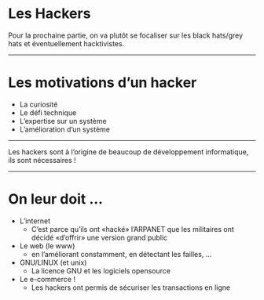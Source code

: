 # Les Hackers

Pour la prochaine partie, on va plutôt se focaliser sur les black hats/grey hats et éventuellement hacktivistes.

---

# Les motivations d’un hacker

* La curiosité
* Le défi technique
* L’expertise sur un système
* L’amélioration d’un système

---

<div class="r-fit-text">
Les hackers sont à l’origine de beaucoup de développement informatique, ils sont nécessaires !
</div>

---

# On leur doit ...

* L’internet
  * C’est parce qu’ils ont «hacké» l’ARPANET que les militaires ont décidé «d’offrir» une version grand public
* Le web (le www) 
  * en l’améliorant constamment, en détectant les failles, …
* GNU/LINUX (et unix)
  * La licence GNU et les logiciels opensource
* Le e-commerce !
    * Les hackers ont permis de sécuriser les transactions en ligne


